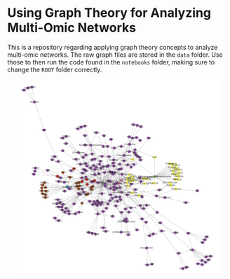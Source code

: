 # Using Graph Theory for Analyzing Multi-Omic Networks

This is a repository regarding applying graph theory concepts to analyze multi-omic networks. The raw graph files are stored in the `data` folder. Use those to then run the code found in the `notebooks` folder, making sure to change the `ROOT` folder correctly. 

<p align="center">
  <img width="460" src="./imgs/network-clustering.png">
</p>

